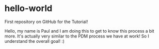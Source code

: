 # hello-world
First repository on GitHub for the Tutorial!

Hello, my name is Paul and I am doing this to get to know this process a bit more. It's actually very similar to the PDM process we have at work! So I understand the overall goal! :)
